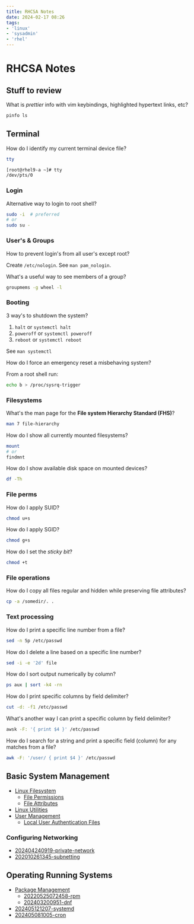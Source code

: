```yaml
---
title: RHCSA Notes
date: 2024-02-17 08:26
tags:
- 'linux'
- 'sysadmin'
- 'rhel'
---
```


# RHCSA Notes

## Stuff to review

What is _prettier_ info with vim keybindings, highlighted hypertext links, etc?

```bash
pinfo ls
```

## Terminal

How do I identify my current terminal device file?

```bash
tty
```

```bash
[root@rhel9-a ~]# tty
/dev/pts/0
```

### Login

Alternative way to login to root shell?

```bash
sudo -i  # preferred
# or
sudo su -
```

### User's & Groups

How to prevent login's from all user's except root? 

Create `/etc/nologin`. See `man pam_nologin`.

What's a useful way to see members of a group?

```bash
groupmems -g wheel -l
```

### Booting

3 way's to shutdown the system?

1. `halt` or `systemctl halt`
2. `poweroff` or `systemctl poweroff`
3. `reboot` or `systemctl reboot`

See `man systemctl`

How do I force an emergency reset a misbehaving system?

From a root shell run:

```bash
echo b > /proc/sysrq-trigger
```

### Filesystems

What's the man page for the **File system Hierarchy Standard (FHS)**?

```bash
man 7 file-hierarchy
```

How do I show all currently mounted filesystems?

```bash
mount
# or
findmnt
```

How do I show available disk space on mounted devices?

```bash
df -Th
```

### File perms

How do I apply SUID?

```bash
chmod u+s
```

How do I apply SGID?

```bash
chmod g+s
```

How do I set the _sticky bit_?

```bash
chmod +t
```

### File operations

How do I copy all files regular and hidden while preserving file attributes?

```bash
cp -a /somedir/. .
```


### Text processing

How do I print a specific line number from a file?

```bash
sed -n 5p /etc/passwd
```

How do I delete a line based on a specific line number?

```bash
sed -i -e '2d' file
```

How do I sort output numerically by column?

```bash
ps aux | sort -k4 -rn
```

How do I print specific columns by field delimiter?

```bash
cut -d: -f1 /etc/passwd
```

What's another way I can print a specific column by field delimiter?

```bash
awsk -F: '{ print $4 }' /etc/passwd
```

How do I search for a string and print a specific field (column) for any matches from a file?

```bash
awk -F: '/user/ { print $4 }' /etc/passwd
```



## Basic System Management

* [Linux Filesystem](20210905134830-linux-filesystem.md) 
  + [File Permissions](20210905135721-file-permissions.md)
  + [File Attributes](202507262125-file-attributes.md)
* [Linux Utilities](20210919173649-linux-utilities.md)
* [User Management](202106-23143339-user_management.md)
  + [Local User Authentication Files](202402262058-local-user-auth-files.md)

### Configuring Networking

* [202404240919-private-network](202404240919-private-network.md)
* [202010261345-subnetting](202010261345-subnetting.md)

## Operating Running Systems

* [Package Management](202403200949-package-management.md)
  + [20220525072458-rpm](20220525072458-rpm.md)
  + [202403200951-dnf](202403200951-dnf.md)
* [202405121207-systemd](202405121207-systemd.md)
* [202405081005-cron](202405081005-cron.md)